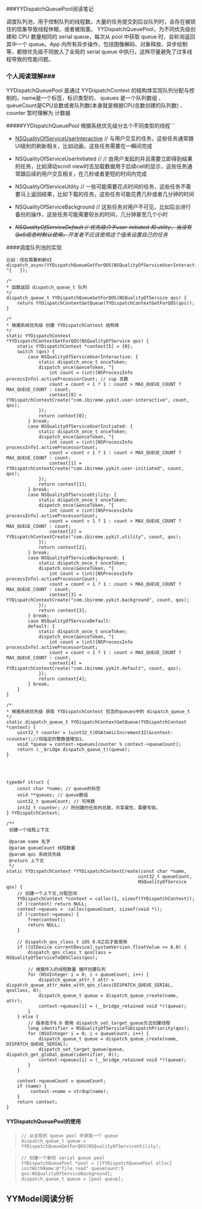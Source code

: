 ###YYDispatchQueuePool阅读笔记

调度队列池，用于控制队列的线程数。大量的任务提交到后台队列时，会存在被锁住的现象导致线程休眠，或者被阻塞。 YYDispatchQueuePool，为不同优先级创建和 CPU 数量相同的 serial queue，每次从 pool 中获取 queue 时，会轮询返回其中一个 queue。App 内所有异步操作，包括图像解码、对象释放、异步绘制等，都按优先级不同放入了全局的 serial queue 中执行，这样尽量避免了过多线程导致的性能问题。

### 个人阅读理解###

YYDispatchQueuePool 是通过 YYDispatchContext 的结构体实现队列分配与控制的。name是一个标签，标识类型的、  queues 是一个队列数组 、 queueCount是CPU总数或者队列数(本身就是根据CPU总数创建的队列数) 、 counter 暂时理解为 计数器

#####YYDispatchQueuePool 根据系统优先级分五个不同类型的线程```

* <u>NSQualityOfServiceUserInteractive</u> // 与用户交互的任务，这些任务通常跟UI级别的刷新相关，比如动画，这些任务需要在一瞬间完成


* NSQualityOfServiceUserInitiated // // 由用户发起的并且需要立即得到结果的任务，比如滑动scroll view时去加载数据用于后续cell的显示，这些任务通常跟后续的用户交互相关，在几秒或者更短的时间内完成
* NSQualityOfServiceUtility  // 一些可能需要花点时间的任务，这些任务不需要马上返回结果，比如下载的任务，这些任务可能花费几秒或者几分钟的时间
* NSQualityOfServiceBackground // 这些任务对用户不可见，比如后台进行备份的操作，这些任务可能需要较长的时间，几分钟甚至几个小时
* _~~NSQualityOfServiceDefault // 优先级介于user-initiated 和 utility，当没有 QoS信息时默认使用，~~开发者不应该使用这个值来设置自己的任务_

####调度队列池的实现

```
比如：现在需要刷新UI
dispatch_async(YYDispatchQueueGetForQOS(NSQualityOfServiceUserInteractive), ^{   });

/*
* 函数返回 dispatch_queue_t 队列
*/
dispatch_queue_t YYDispatchQueueGetForQOS(NSQualityOfService qos) {
    return YYDispatchContextGetQueue(YYDispatchContextGetForQOS(qos));
}

/*
* 根据系统优先级 创建 YYDispatchContext 结构体
*/
static YYDispatchContext *YYDispatchContextGetForQOS(NSQualityOfService qos) {
    static YYDispatchContext *context[5] = {0};
    switch (qos) {
        case NSQualityOfServiceUserInteractive: {
            static dispatch_once_t onceToken;
            dispatch_once(&onceToken, ^{
                int count = (int)[NSProcessInfo processInfo].activeProcessorCount; // cup 总数
                count = count < 1 ? 1 : count > MAX_QUEUE_COUNT ? MAX_QUEUE_COUNT : count;
                context[0] = YYDispatchContextCreate("com.ibireme.yykit.user-interactive", count, qos);
            });
            return context[0];
        } break;
        case NSQualityOfServiceUserInitiated: {
            static dispatch_once_t onceToken;
            dispatch_once(&onceToken, ^{
                int count = (int)[NSProcessInfo processInfo].activeProcessorCount;
                count = count < 1 ? 1 : count > MAX_QUEUE_COUNT ? MAX_QUEUE_COUNT : count;
                context[1] = YYDispatchContextCreate("com.ibireme.yykit.user-initiated", count, qos);
            });
            return context[1];
        } break;
        case NSQualityOfServiceUtility: {
            static dispatch_once_t onceToken;
            dispatch_once(&onceToken, ^{
                int count = (int)[NSProcessInfo processInfo].activeProcessorCount;
                count = count < 1 ? 1 : count > MAX_QUEUE_COUNT ? MAX_QUEUE_COUNT : count;
                context[2] = YYDispatchContextCreate("com.ibireme.yykit.utility", count, qos);
            });
            return context[2];
        } break;
        case NSQualityOfServiceBackground: {
            static dispatch_once_t onceToken;
            dispatch_once(&onceToken, ^{
                int count = (int)[NSProcessInfo processInfo].activeProcessorCount;
                count = count < 1 ? 1 : count > MAX_QUEUE_COUNT ? MAX_QUEUE_COUNT : count;
                context[3] = YYDispatchContextCreate("com.ibireme.yykit.background", count, qos);
            });
            return context[3];
        } break;
        case NSQualityOfServiceDefault:
        default: {
            static dispatch_once_t onceToken;
            dispatch_once(&onceToken, ^{
                int count = (int)[NSProcessInfo processInfo].activeProcessorCount;
                count = count < 1 ? 1 : count > MAX_QUEUE_COUNT ? MAX_QUEUE_COUNT : count;
                context[4] = YYDispatchContextCreate("com.ibireme.yykit.default", count, qos);
            });
            return context[4];
        } break;
    }
}

/*
* 根据系统优先级 获取 YYDispatchContext 包含的queues中的 dispatch_queue_t
*/
static dispatch_queue_t YYDispatchContextGetQueue(YYDispatchContext *context) {
    uint32_t counter = (uint32_t)OSAtomicIncrement32(&context->counter);//将指定的整数值增加1。
    void *queue = context->queues[counter % context->queueCount];
    return (__bridge dispatch_queue_t)(queue);
}


```

​    

```
typedef struct {
    const char *name; // queue的标签
    void **queues; // queue数组
    uint32_t queueCount; // 可用数
    int32_t counter; // 所创建的任务的总数，共享属性，需要写锁。
} YYDispatchContext;

/**
 创建一个线程上下文

 @param name 名字
 @param queueCount 线程数量
 @param qos 系统优先级
 @return 上下文
 */
static YYDispatchContext *YYDispatchContextCreate(const char *name,
                                                 uint32_t queueCount,
                                                 NSQualityOfService qos) {
    // 创建一个上下文,分配空间
    YYDispatchContext *context = calloc(1, sizeof(YYDispatchContext));
    if (!context) return NULL;
    context->queues =  calloc(queueCount, sizeof(void *));
    if (!context->queues) {
        free(context);
        return NULL;
    }

    // dispatch_qos_class_t iOS 8.0之后才能使用
    if ([UIDevice currentDevice].systemVersion.floatValue >= 8.0) {
        dispatch_qos_class_t qosClass = NSQualityOfServiceToQOSClass(qos);
        
        // 根据传入的线程数量 循环创建队列
        for (NSUInteger i = 0; i < queueCount; i++) {
            dispatch_queue_attr_t attr = dispatch_queue_attr_make_with_qos_class(DISPATCH_QUEUE_SERIAL, qosClass, 0);
            dispatch_queue_t queue = dispatch_queue_create(name, attr);
            context->queues[i] = (__bridge_retained void *)(queue);
        }
    } else {
        // 版本低于8.0 使用 dispatch_set_target_queue方法创建线程
        long identifier = NSQualityOfServiceToDispatchPriority(qos);
        for (NSUInteger i = 0; i < queueCount; i++) {
            dispatch_queue_t queue = dispatch_queue_create(name, DISPATCH_QUEUE_SERIAL);
            dispatch_set_target_queue(queue, dispatch_get_global_queue(identifier, 0));
            context->queues[i] = (__bridge_retained void *)(queue);
        }
    }
    
    context->queueCount = queueCount;
    if (name) {
         context->name = strdup(name);
    }
    return context;
}

```

#### YYDispatchQueuePool的使用

> ```
> // 从全局的 queue pool 中获取一个 queue
> dispatch_queue_t queue = YYDispatchQueueGetForQOS(NSQualityOfServiceUtility);
> ```

> ```
> // 创建一个新的 serial queue pool
> YYDispatchQueuePool *pool = [[YYDispatchQueuePool alloc] initWithName:@"file.read" queueCount:5 qos:NSQualityOfServiceBackground];
> dispatch_queue_t queue = [pool queue];
> ```



## YYModel阅读分析

